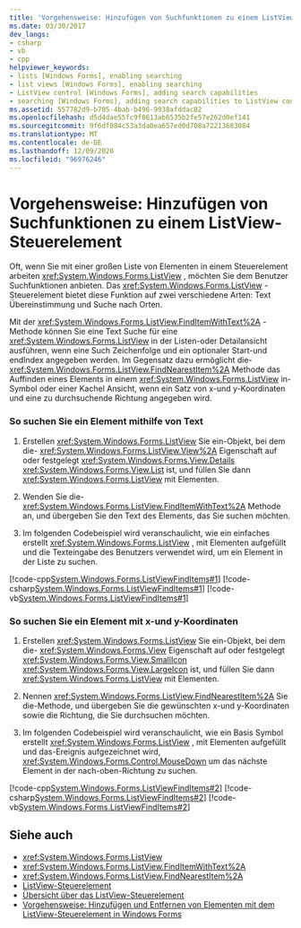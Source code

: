 ```yaml
---
title: 'Vorgehensweise: Hinzufügen von Suchfunktionen zu einem ListView-Steuerelement'
ms.date: 03/30/2017
dev_langs:
- csharp
- vb
- cpp
helpviewer_keywords:
- lists [Windows Forms], enabling searching
- list views [Windows Forms], enabling searching
- ListView control [Windows Forms], adding search capabilities
- searching [Windows Forms], adding search capabilities to ListView control
ms.assetid: 557782d9-b705-4bab-b496-9938afddac82
ms.openlocfilehash: d5d4dae55fc9f0613ab6535b2fe57e262d0ef141
ms.sourcegitcommit: 9f6df084c53a3da0ea657ed0d708a72213683084
ms.translationtype: MT
ms.contentlocale: de-DE
ms.lasthandoff: 12/09/2020
ms.locfileid: "96976246"
---
```

# <a name="how-to-add-search-capabilities-to-a-listview-control"></a>Vorgehensweise: Hinzufügen von Suchfunktionen zu einem ListView-Steuerelement
Oft, wenn Sie mit einer großen Liste von Elementen in einem Steuerelement arbeiten <xref:System.Windows.Forms.ListView> , möchten Sie dem Benutzer Suchfunktionen anbieten. Das <xref:System.Windows.Forms.ListView> -Steuerelement bietet diese Funktion auf zwei verschiedene Arten: Text Übereinstimmung und Suche nach Orten.  
  
 Mit der <xref:System.Windows.Forms.ListView.FindItemWithText%2A> -Methode können Sie eine Text Suche für eine <xref:System.Windows.Forms.ListView> in der Listen-oder Detailansicht ausführen, wenn eine Such Zeichenfolge und ein optionaler Start-und endIndex angegeben werden. Im Gegensatz dazu ermöglicht die- <xref:System.Windows.Forms.ListView.FindNearestItem%2A> Methode das Auffinden eines Elements in einem <xref:System.Windows.Forms.ListView> in-Symbol oder einer Kachel Ansicht, wenn ein Satz von x-und y-Koordinaten und eine zu durchsuchende Richtung angegeben wird.  
  
### <a name="to-find-an-item-using-text"></a>So suchen Sie ein Element mithilfe von Text  
  
1. Erstellen <xref:System.Windows.Forms.ListView> Sie ein-Objekt, bei dem die- <xref:System.Windows.Forms.ListView.View%2A> Eigenschaft auf oder festgelegt <xref:System.Windows.Forms.View.Details> <xref:System.Windows.Forms.View.List> ist, und füllen Sie dann <xref:System.Windows.Forms.ListView> mit Elementen.  
  
2. Wenden Sie die- <xref:System.Windows.Forms.ListView.FindItemWithText%2A> Methode an, und übergeben Sie den Text des Elements, das Sie suchen möchten.  
  
3. Im folgenden Codebeispiel wird veranschaulicht, wie ein einfaches erstellt <xref:System.Windows.Forms.ListView> , mit Elementen aufgefüllt und die Texteingabe des Benutzers verwendet wird, um ein Element in der Liste zu suchen.  
  
 [!code-cpp[System.Windows.Forms.ListViewFindItems#1](~/samples/snippets/cpp/VS_Snippets_Winforms/System.Windows.Forms.ListViewFindItems/cpp/form1.cpp#1)]
 [!code-csharp[System.Windows.Forms.ListViewFindItems#1](~/samples/snippets/csharp/VS_Snippets_Winforms/System.Windows.Forms.ListViewFindItems/CS/form1.cs#1)]
 [!code-vb[System.Windows.Forms.ListViewFindItems#1](~/samples/snippets/visualbasic/VS_Snippets_Winforms/System.Windows.Forms.ListViewFindItems/VB/form1.vb#1)]  
  
### <a name="to-find-an-item-using-x--and-y-coordinates"></a>So suchen Sie ein Element mit x-und y-Koordinaten  
  
1. Erstellen <xref:System.Windows.Forms.ListView> Sie ein-Objekt, bei dem die- <xref:System.Windows.Forms.View> Eigenschaft auf oder festgelegt <xref:System.Windows.Forms.View.SmallIcon> <xref:System.Windows.Forms.View.LargeIcon> ist, und füllen Sie dann <xref:System.Windows.Forms.ListView> mit Elementen.  
  
2. Nennen <xref:System.Windows.Forms.ListView.FindNearestItem%2A> Sie die-Methode, und übergeben Sie die gewünschten x-und y-Koordinaten sowie die Richtung, die Sie durchsuchen möchten.  
  
3. Im folgenden Codebeispiel wird veranschaulicht, wie ein Basis Symbol erstellt <xref:System.Windows.Forms.ListView> , mit Elementen aufgefüllt und das-Ereignis aufgezeichnet wird, <xref:System.Windows.Forms.Control.MouseDown> um das nächste Element in der nach-oben-Richtung zu suchen.  
  
 [!code-cpp[System.Windows.Forms.ListViewFindItems#2](~/samples/snippets/cpp/VS_Snippets_Winforms/System.Windows.Forms.ListViewFindItems/cpp/form1.cpp#2)]
 [!code-csharp[System.Windows.Forms.ListViewFindItems#2](~/samples/snippets/csharp/VS_Snippets_Winforms/System.Windows.Forms.ListViewFindItems/CS/form1.cs#2)]
 [!code-vb[System.Windows.Forms.ListViewFindItems#2](~/samples/snippets/visualbasic/VS_Snippets_Winforms/System.Windows.Forms.ListViewFindItems/VB/form1.vb#2)]  
  
## <a name="see-also"></a>Siehe auch

- <xref:System.Windows.Forms.ListView>
- <xref:System.Windows.Forms.ListView.FindItemWithText%2A>
- <xref:System.Windows.Forms.ListView.FindNearestItem%2A>
- [ListView-Steuerelement](listview-control-windows-forms.md)
- [Übersicht über das ListView-Steuerelement](listview-control-overview-windows-forms.md)
- [Vorgehensweise: Hinzufügen und Entfernen von Elementen mit dem ListView-Steuerelement in Windows Forms](how-to-add-and-remove-items-with-the-windows-forms-listview-control.md)
